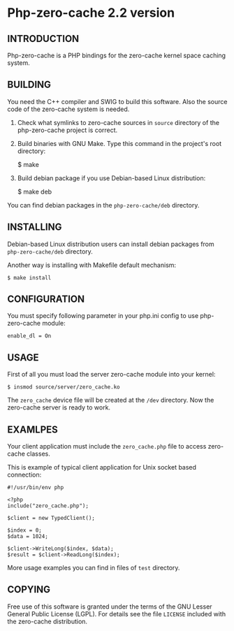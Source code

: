 Php-zero-cache 2.2 version
==========================

INTRODUCTION
------------

Php-zero-cache is a PHP bindings for the zero-cache kernel space caching system.

BUILDING
--------

You need the C++ compiler and SWIG to build this software.
Also the source code of the zero-cache system is needed.

1. Check what symlinks to zero-cache sources in `source` directory of the php-zero-cache project is
   correct.<br/>

2. Build binaries with GNU Make. Type this command in the project's root directory:

    $ make

4. Build debian package if you use Debian-based Linux distribution:

    $ make deb

You can find debian packages in the `php-zero-cache/deb` directory.

INSTALLING
----------

Debian-based Linux distribution users can install debian packages from
`php-zero-cache/deb` directory.

Another way is installing with Makefile default mechanism:

    $ make install

CONFIGURATION
-------------

You must specify following parameter in your php.ini config to use php-zero-cache module:

    enable_dl = On

USAGE
-----

First of all you must load the server zero-cache module into your kernel:

    $ insmod source/server/zero_cache.ko

The `zero_cache` device file will be created at the `/dev` directory. Now the
zero-cache server is ready to work.

EXAMLPES
--------

Your client application must include the `zero_cache.php` file to access
zero-cache classes.

This is example of typical client application for Unix socket based connection:

    #!/usr/bin/env php

    <?php
    include("zero_cache.php");

    $client = new TypedClient();

    $index = 0;
    $data = 1024;

    $client->WriteLong($index, $data);
    $result = $client->ReadLong($index);

More usage examples you can find in files of `test` directory.

COPYING
-------

Free use of this software is granted under the terms of the GNU Lesser General
Public License (LGPL). For details see the file `LICENSE` included with the zero-cache distribution.
